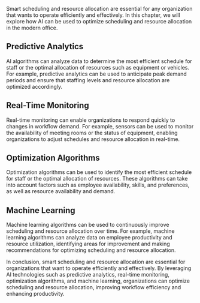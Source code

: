 
Smart scheduling and resource allocation are essential for any organization that wants to operate efficiently and effectively. In this chapter, we will explore how AI can be used to optimize scheduling and resource allocation in the modern office.

Predictive Analytics
--------------------

AI algorithms can analyze data to determine the most efficient schedule for staff or the optimal allocation of resources such as equipment or vehicles. For example, predictive analytics can be used to anticipate peak demand periods and ensure that staffing levels and resource allocation are optimized accordingly.

Real-Time Monitoring
--------------------

Real-time monitoring can enable organizations to respond quickly to changes in workflow demand. For example, sensors can be used to monitor the availability of meeting rooms or the status of equipment, enabling organizations to adjust schedules and resource allocation in real-time.

Optimization Algorithms
-----------------------

Optimization algorithms can be used to identify the most efficient schedule for staff or the optimal allocation of resources. These algorithms can take into account factors such as employee availability, skills, and preferences, as well as resource availability and demand.

Machine Learning
----------------

Machine learning algorithms can be used to continuously improve scheduling and resource allocation over time. For example, machine learning algorithms can analyze data on employee productivity and resource utilization, identifying areas for improvement and making recommendations for optimizing scheduling and resource allocation.

In conclusion, smart scheduling and resource allocation are essential for organizations that want to operate efficiently and effectively. By leveraging AI technologies such as predictive analytics, real-time monitoring, optimization algorithms, and machine learning, organizations can optimize scheduling and resource allocation, improving workflow efficiency and enhancing productivity.

